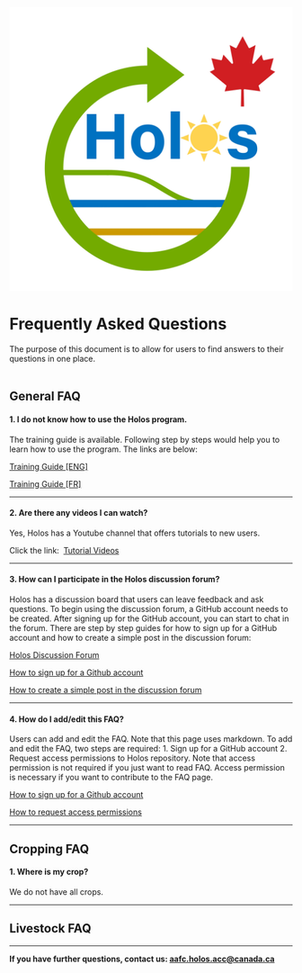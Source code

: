 <p align="center">
<img src="../../Images/logo.png" alt="Holos Logo" width="650"/>
<br>
</p>

# Frequently Asked Questions

The purpose of this document is to allow for users to find answers to their questions in one place. 
<br><br>


## General FAQ

#### 1. I do not know how to use the Holos program.
<p>The training guide is available. Following step by steps would help you to learn how to use the program. The links are below:

<a href="https://github.com/holos-aafc/Holos/blob/main/H.Content/Documentation/Training/Holos_4_Training_Guide.md">Training Guide [ENG]</a>

<a href="https://github.com/holos-aafc/Holos/blob/main/H.Content/Documentation/Training/Holos_4_Training_Guide-fr.md">Training Guide [FR]</a>
</P>

---

#### 2. Are there any videos I can watch?
<p> Yes, Holos has a Youtube channel that offers tutorials to new users.

Click the link:&nbsp;&nbsp;<a href="https://www.youtube.com/channel/UCHDORmZ73VICHzqm_yVpM_Q">Tutorial Videos</a>
</p>

---

#### 3. How can I participate in the Holos discussion forum?
<p>  Holos has a discussion board that users can leave feedback and ask questions. To begin using the discussion forum, a GitHub account needs to be created. After signing up for the GitHub account, you can start to chat in the forum. There are step by step guides for how to sign up for a GitHub account and how to create a simple post in the discussion forum:        

<a href="">Holos Discussion Forum</a>

<a href="">How to sign up for a Github account</a>

<a href="">How to create a simple post in the discussion forum</a>
</p>

---

#### 4. How do I add/edit this FAQ?
<p> Users can add and edit the FAQ. Note that this page uses markdown. To add and edit the FAQ, two steps are required: 1. Sign up for a GitHub account 2.   
Request access permissions to Holos repository. Note that access permission is not required if you just want to read FAQ. Access permission is necessary if you want to contribute to the FAQ page. 

<a href="">How to sign up for a Github account</a>

<a href="">How to request access permissions</a>
</p>

---

## Cropping FAQ

#### 1. Where is my crop?
We do not have all crops.

---

## Livestock FAQ

---

**If you have further questions, contact us: 
<a href = "aafc.holos.acc@canada.ca ">aafc.holos.acc@canada.ca</a>**
